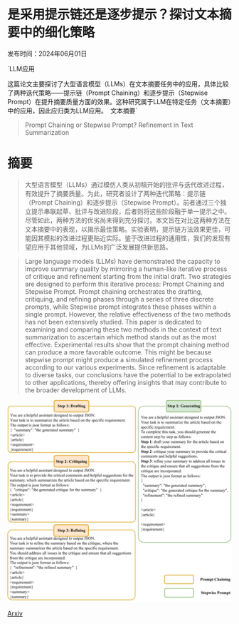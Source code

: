 # 是采用提示链还是逐步提示？探讨文本摘要中的细化策略

发布时间：2024年06月01日

`LLM应用

这篇论文主要探讨了大型语言模型（LLMs）在文本摘要任务中的应用，具体比较了两种迭代策略——提示链（Prompt Chaining）和逐步提示（Stepwise Prompt）在提升摘要质量方面的效果。这种研究属于LLM在特定任务（文本摘要）中的应用，因此应归类为LLM应用。` `文本摘要`

> Prompt Chaining or Stepwise Prompt? Refinement in Text Summarization

# 摘要

> 大型语言模型（LLMs）通过模仿人类从初稿开始的批评与迭代改进过程，有效提升了摘要质量。为此，研究者设计了两种迭代策略：提示链（Prompt Chaining）和逐步提示（Stepwise Prompt）。前者通过三个独立提示串联起草、批评与改进阶段，后者则将这些阶段融于单一提示之中。尽管如此，两种方法的优劣尚未得到充分探讨。本文旨在对比这两种方法在文本摘要中的表现，以揭示最佳策略。实验表明，提示链方法效果更佳，可能因其模拟的改进过程更贴近实际。鉴于改进过程的通用性，我们的发现有望应用于其他领域，为LLMs的广泛发展提供新思路。

> Large language models (LLMs) have demonstrated the capacity to improve summary quality by mirroring a human-like iterative process of critique and refinement starting from the initial draft. Two strategies are designed to perform this iterative process: Prompt Chaining and Stepwise Prompt. Prompt chaining orchestrates the drafting, critiquing, and refining phases through a series of three discrete prompts, while Stepwise prompt integrates these phases within a single prompt. However, the relative effectiveness of the two methods has not been extensively studied. This paper is dedicated to examining and comparing these two methods in the context of text summarization to ascertain which method stands out as the most effective. Experimental results show that the prompt chaining method can produce a more favorable outcome. This might be because stepwise prompt might produce a simulated refinement process according to our various experiments. Since refinement is adaptable to diverse tasks, our conclusions have the potential to be extrapolated to other applications, thereby offering insights that may contribute to the broader development of LLMs.

![是采用提示链还是逐步提示？探讨文本摘要中的细化策略](../../../paper_images/2406.00507/x1.png)

[Arxiv](https://arxiv.org/abs/2406.00507)
